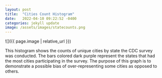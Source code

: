 ```yaml
---
layout: post
title:  "Cities Count Histogram"
date:   2022-04-10 09:22:52 -0400
categories: jekyll update
image: /assets/images/statecounts.png
---
```


![]({{ page.image | relative_url }})

This histogram shows the counts of unique cities by state the CDC survey was conducted. The bars colored dark purple represent the states that had the most cities participating in the survey. The purpose of this graph is to demonstrate a possible bias of over-representing some cities as opposed to others.